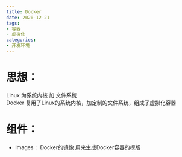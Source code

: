 ```yaml
---
title: Docker  
date: 2020-12-21  
tags: 
- 容器
- 虚拟化
categories:
- 开发环境
---
```



# 思想：
Linux 为系统内核 加 文件系统  
Docker 复用了Linux的系统内核，加定制的文件系统，组成了虚拟化容器

# 组件：
  - Images： 
  Docker的镜像 用来生成Docker容器的模版
